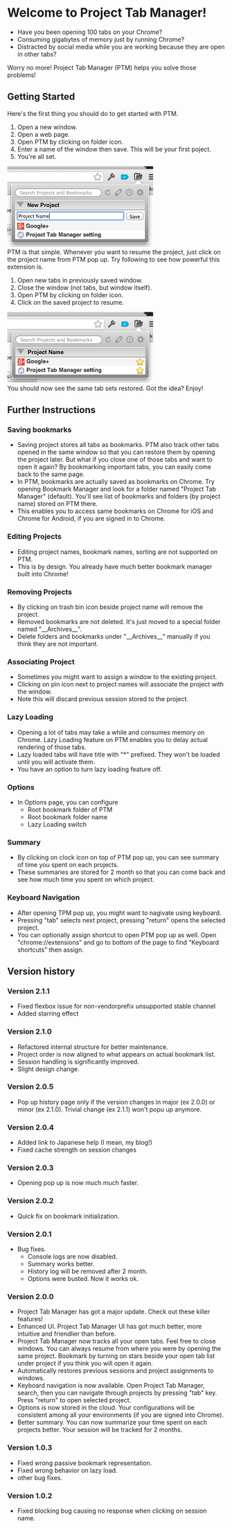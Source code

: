 # Welcome to Project Tab Manager!
* Have you been opening 100 tabs on your Chrome?
* Consuming gigabytes of memory just by running Chrome?
* Distracted by social media while you are working because they are open in other tabs?

Worry no more! Project Tab Manager (PTM) helps you solve those problems!

## Getting Started
Here's the first thing you should do to get started with PTM.

1. Open a new window.
2. Open a web page.
3. Open PTM by clicking on folder icon.
4. Enter a name of the window then save. This will be your first poject.
5. You're all set.

![](src/img/assets/new_project.png)  
PTM is that simple. Whenever you want to resume the project, just click on the project name from PTM pop up. Try following to see how powerful this extension is.

1. Open new tabs in previously saved window.
2. Close the window (not tabs, but window itself).
3. Open PTM by clicking on folder icon.
4. Click on the saved project to resume.

![](src/img/assets/saved_project.png)  
You should now see the same tab sets restored. Got the idea? Enjoy!

## Further Instructions

### Saving bookmarks
* Saving project stores all tabs as bookmarks. PTM also track other tabs opened in the same window so that you can restore them by opening the project later. But what if you close one of those tabs and want to open it again? By bookmarking important tabs, you can easily come back to the same page.
* In PTM, bookmarks are actually saved as bookmarks on Chrome. Try opening Bookmark Manager and look for a folder named "Project Tab Manager" (default). You'll see list of bookmarks and folders (by project name) stored on PTM there.
* This enables you to access same bookmarks on Chrome for iOS and Chrome for Android, if you are signed in to Chrome.

### Editing Projects
* Editing project names, bookmark names, sorting are not supported on PTM.
* This is by design. You already have much better bookmark manager built into Chrome!

### Removing Projects
* By clicking on trash bin icon beside project name will remove the project.
* Removed bookmarks are not deleted. It's just moved to a special folder named "\_\_Archives\_\_".
* Delete folders and bookmarks under "\_\_Archives\_\_" manually if you think they are not important.

### Associating Project
* Sometimes you might want to assign a window to the existing project.
* Clicking on pin icon next to project names will associate the project with the window.
* Note this will discard previous session stored to the project.

### Lazy Loading
* Opening a lot of tabs may take a while and consumes memory on Chrome. Lazy Loading feature on PTM enables you to delay actual rendering of those tabs.
* Lazy loaded tabs will have title with "*" prefixed. They won't be loaded until you will activate them.
* You have an option to turn lazy loading feature off.

### Options
* In Options page, you can configure
    * Root bookmark folder of PTM
    * Root bookmark folder name
    * Lazy Loading switch

### Summary
* By clicking on clock icon on top of PTM pop up, you can see summary of time you spent on each projects.
* These summaries are stored for 2 month so that you can come back and see how much time you spent on which project.

### Keyboard Navigation
* After opening TPM pop up, you might want to nagivate using keyboard.
* Pressing "tab" selects next project, pressing "return" opens the selected project.
* You can optionally assign shortcut to open PTM pop up as well. Open "chrome://extensions" and go to bottom of the page to find "Keyboard shortcuts" then assign.

## Version history

### Version 2.1.1
* Fixed flexbox issue for non-vendorprefix unsupported stable channel
* Added starring effect

### Version 2.1.0
* Refactored internal structure for better maintenance.
* Project order is now aligned to what appears on actual bookmark list.
* Session handling is significantly improved.
* Slight design change.

### Version 2.0.5
* Pop up history page only if the version changes in major (ex 2.0.0) or minor (ex 2.1.0). Trivial change (ex 2.1.1) won't popu up anymore.

### Version 2.0.4
* Added link to Japanese help (I mean, my blog!)
* Fixed cache strength on session changes

### Version 2.0.3
* Opening pop up is now much much faster.

### Version 2.0.2
* Quick fix on bookmark initialization.

### Version 2.0.1
* Bug fixes.
    * Console logs are now disabled.
    * Summary works better.
    * History log will be removed after 2 month.
    * Options were busted. Now it works ok.

### Version 2.0.0
* Project Tab Manager has got a major update. Check out these killer features!
* Enhanced UI. Project Tab Manager UI has got much better, more intuitive and friendlier than before.
* Project Tab Manager now tracks all your open tabs. Feel free to close windows. You can always resume from where you were by opening the same project. Bookmark by turning on stars beside your open tab list under project if you think you will open it again.
* Automatically restores previous sessions and project assignments to windows.
* Keyboard navigation is now available. Open Project Tab Manager, search, then you can navigate through projects by pressing "tab" key. Press "return" to open selected project.
* Options is now stored in the cloud. Your configurations will be consistent among all your environments (if you are signed into Chrome).
* Better summary. You can now summarize your time spent on each projects better. Your session will be tracked for 2 months.


### Version 1.0.3
* Fixed wrong passive bookmark representation.
* Fixed wrong behavior on lazy load.
* other bug fixes.


### Version 1.0.2
* Fixed blocking bug causing no response when clicking on session name.